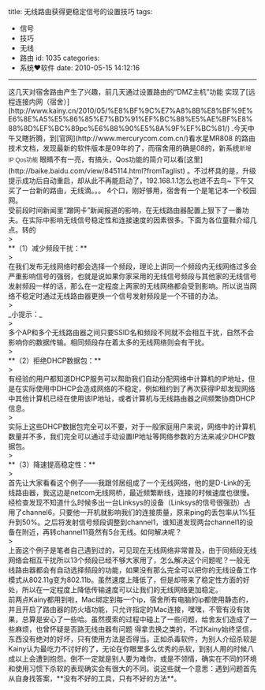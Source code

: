 title: 无线路由获得更稳定信号的设置技巧
tags:
  - 信号
  - 技巧
  - 无线
  - 路由
id: 1035
categories:
  - 系统❤软件
date: 2010-05-15 14:12:16
---

<div id="_mcePaste">这几天对宿舍路由产生了兴趣，前几天通过设置路由的“DMZ主机”功能 实现了[远程连接内网（宿舍）](http://www.kainy.cn/2010/05/%E8%BF%9C%E7%A8%8B%E8%BF%9E%E6%8E%A5%E5%86%85%E7%BD%91%EF%BC%88%E5%AE%BF%E8%88%8D%EF%BC%89pc%E6%88%90%E5%8A%9F%EF%BC%81/) .今天中午又瞎折腾，到[官网](http://www.mercurycom.com.cn/)看水星MR808 的路由技术文档，发现最新的软件版本是09年的了，而宿舍用的确是08的，新系统<span style="font-family: Arial, ����; line-height: 21px; font-size: 12px; color: #333333;">新增IP Qos功能 </span>眼睛不有一亮，有搞头，Qos功能的简介可以看[这里](http://baike.baidu.com/view/845114.html?fromTaglist) 。不过杯具的是，升级提示成功后自动重启，却从此不再能启动了，192.168.1.1怎么也进不去鸟~ 下午又买了一台新的路由，无线滴。。。 4个口，刚好够用，宿舍有一个是笔记本一个校园网。</div>
<div>受前段时间新闻里“蹭网卡”新闻报道的影响，在无线路由器配置上狠下了一番功夫。在实际中影响无线信号稳定性和连接速度的因素很多。下面为各位童鞋介绍几点。转的</div>
> <div id="_mcePaste">**（1）减少频段干扰：**</div>
> <div id="_mcePaste">在我们发布无线网络时都会选择一个频段，理论上讲同一个频段内无线网络过多会严重影响信号的强弱，也就是说如果你家采用的无线信号频段与其他家的无线信号发射频段一样的话，那么在一定程度上两家的无线网络都会受到影响。所以说当网络不稳定时通过无线路由器更换一个信号发射频段是一个不错的办法。</div>
> <div id="_mcePaste">_小提示：_</div>
> <div id="_mcePaste">多个AP和多个无线路由器之间只要SSID名和频段不同就不会相互干扰，自然不会影响你的数据传输。相同频段存在着太多的无线网络则会有干扰。<!--more--></div>
> <div id="_mcePaste">**（2）拒绝DHCP数据包：**</div>
> <div id="_mcePaste">有经验的用户都知道DHCP服务可以帮助我们自动分配网络中计算机的IP地址，但是在实际使用中DHCP会造成网络的不稳定，例如租约到了再次获得IP却发现网络中其他计算机已经在使用该IP地址，或者计算机与无线路由器之间频繁协商DHCP信息。</div>
> <div id="_mcePaste">实际上这些DHCP数据包完全可以不要，对于一般家庭用户来说，网络中的计算机数量并不多，我们完全可以通过手动设置IP地址等网络参数的方法来减少DHCP数据包。</div>
> <div id="_mcePaste">**（3）降速提高稳定性：**</div>
> <div id="_mcePaste">首先让大家看看这个例子——我跟邻居组成了一个无线网络，他的是D-Link的无线路由器，我这边是netcom无线网桥，最近频繁断线，连接的时候速度也很慢。经检查发现不知道什么时候多出一台Linksys的设备（Linksys的信号很强劲）占用了channel6，只要他一开机就影响我们的连接质量，原来ping的丢包率从1%狂升到50%。之后将发射信号频段调整到channel1，谁知道发现两台channel1的设备在附近，再转channel11竟然有5台无线。如何解决呢？</div>
> <div id="_mcePaste">上面这个例子是笔者自己遇到过的，可见现在无线网络非常普及，由于同频段无线网络会相互干扰所以13个频段已经不够大家用了，怎么解决这个问题呢？一般无线路由器都会有自动选择频段的功能，如果没有那么完全可以把你的无线设备工作模式从802.11g变为802.11b。虽然速度上降低了，但是却带来了稳定性方面的好处，所以在一定程度上降低传输速度可以让我们的无线网络更加稳定。</div>
<div>前两点Kainy都用到啦，Mac绑定到每一个ip，宿舍所有电脑的ip都使用静态的，并且开启了路由器的防火墙功能，只允许指定的Mac连接，嘿嘿，不管有没有效果，总算是安心了一些哈。虽然摸索的过程中碰上了一些问题，给舍友们造成了一些麻烦，也曾怀疑是否路无线由器有问题 得拿去换之类的，不过Kainy始终坚信，东西没有绝对的好坏，只有使用方法是否得当。正如杀毒软件，为别人介绍杀软是Kainy认为最吃力不讨好的了，无论在你眼里多么优秀的杀软，到别人用的时候八成以上会遭到抱怨。倒不一定就是别人要为难你，或是不领情，确实在不同的环境和使用习惯下杀软的表现确实会有很大的不同。说这些就一个意思：遇到问题首先从自身找答案，**没有不好的工具，只有不好的方法**。</div>